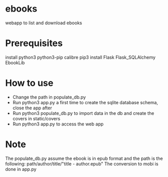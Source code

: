 # ebooks
webapp to list and download ebooks

# Prerequisites
install python3 python3-pip calibre
pip3 install Flask Flask_SQLAlchemy EbookLib


# How to use
- Change the path in populate_db.py
- Run python3 app.py a first time to create the sqlite database schema, close the app after
- Run python3 populate_db.py to import data in the db and create the covers in static/covers
- Run python3 app.py to access the web app

# Note
The populate_db.py assume the ebook is in epub format and the path is the following:
path/author/title/"title - author.epub"
The conversion to mobi is done in app.py